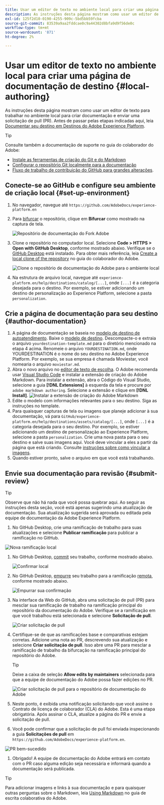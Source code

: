 ```yaml
---
title: Usar um editor de texto no ambiente local para criar uma página de documentação de destino
description: As instruções desta página mostram como usar um editor de texto para trabalhar no ambiente local para criar uma página de documentação para o destino do Experience Platform e enviá-la para revisão.
exl-id: 125f2d10-0190-4255-909c-5bd5bb59fcba
source-git-commit: 83539a9aa2fddcae0c9a44302d8bfa9d9f56de0c
workflow-type: tm+mt
source-wordcount: '871'
ht-degree: 2%

---
```


# Usar um editor de texto no ambiente local para criar uma página de documentação de destino {#local-authoring}

As instruções desta página mostram como usar um editor de texto para trabalhar no ambiente local para criar documentação e enviar uma solicitação de pull (PR). Antes de passar pelas etapas indicadas aqui, leia [Documentar seu destino em Destinos do Adobe Experience Platform](./documentation-instructions.md).

>[!TIP]
>
>Consulte também a documentação de suporte no guia do colaborador do Adobe:
>* [Instale as ferramentas de criação do Git e do Markdown](https://experienceleague.adobe.com/docs/contributor/contributor-guide/setup/install-tools.html?lang=en)
>* [Configurar o repositório Git localmente para a documentação](https://experienceleague.adobe.com/docs/contributor/contributor-guide/setup/local-repo.html?lang=en)
>* [Fluxo de trabalho de contribuição do GitHub para grandes alterações](https://experienceleague.adobe.com/docs/contributor/contributor-guide/setup/full-workflow.html?lang=en).


## Conecte-se ao GitHub e configure seu ambiente de criação local {#set-up-environment}

1. No navegador, navegue até `https://github.com/AdobeDocs/experience-platform.en`
2. Para [bifurcar](https://experienceleague.adobe.com/docs/contributor/contributor-guide/setup/local-repo.html?lang=en#fork-the-repository) o repositório, clique em **Bifurcar** como mostrado na captura de tela.

   ![Repositório de documentação do Fork Adobe](./assets/ssd-fork-repository.gif)

3. Clone o repositório no computador local. Selecione **Code > HTTPS > Open with GitHub Desktop**, conforme mostrado abaixo. Verifique se o [GitHub Desktop](https://desktop.github.com/) está instalado. Para obter mais referência, leia [Create a local clone of the repository](https://experienceleague.adobe.com/docs/contributor/contributor-guide/setup/local-repo.html?lang=en#create-a-local-clone-of-the-repository) no guia do colaborador do Adobe.

   ![Clone o repositório de documentação do Adobe para o ambiente local](./assets/clone-local.png)

4. Na estrutura de arquivo local, navegue até `experience-platform.en/help/destinations/catalog/[...]`, onde `[...]` é a categoria desejada para o destino. Por exemplo, se estiver adicionando um destino de personalização ao Experience Platform, selecione a pasta `personalization`.

## Crie a página de documentação para seu destino {#author-documentation}

1. A página de documentação se baseia no [modelo de destino de autoatendimento](./self-service-template.md). Baixe o [modelo de destino](assets/yourdestination-template.zip). Descompacte-o e extraia o arquivo `yourdestination-template.md` para o diretório mencionado na etapa 4 acima.  Renomeie o arquivo `YOURDESTINATION.md`, onde YOURDESTINATION é o nome do seu destino no Adobe Experience Platform. Por exemplo, se sua empresa é chamada Moviestar, você nomearia o arquivo `moviestar.md`.
2. Abra o novo arquivo no [editor de texto de escolha](https://experienceleague.adobe.com/docs/contributor/contributor-guide/setup/install-tools.html?lang=en#understand-markdown-editors). O Adobe recomenda usar [Visual Studio Code](https://code.visualstudio.com/) e instalar a extensão de criação do Adobe Markdown. Para instalar a extensão, abra o Código do Visual Studio, selecione a guia **[!DNL Extensions]** à esquerda da tela e procure por `adobe markdown authoring`. Selecione a extensão e clique em **[!DNL Install]**.
   ![Instalar a extensão de criação do Adobe Markdown](./assets/install-adobe-markdown-extension.gif)
3. Edite o modelo com informações relevantes para o seu destino. Siga as instruções no template.
4. Para quaisquer capturas de tela ou imagens que planeje adicionar à sua documentação, vá para `GitHub/experience-platform.en/help/destinations/assets/catalog/[...]`, onde `[...]` é a categoria desejada para o seu destino. Por exemplo, se estiver adicionando um destino de personalização ao Experience Platform, selecione a pasta `personalization`. Crie uma nova pasta para o seu destino e salve suas imagens aqui. Você deve vincular a eles a partir da página que está criando. Consulte [instruções sobre como vincular a imagens](https://experienceleague.adobe.com/docs/contributor/contributor-guide/writing-essentials/linking.html?lang=en#link-to-images).
5. Quando estiver pronto, salve o arquivo em que você está trabalhando.

## Envie sua documentação para revisão {#submit-review}

>[!TIP]
>
>Observe que não há nada que você possa quebrar aqui. Ao seguir as instruções desta seção, você está apenas sugerindo uma atualização de documentação. Sua atualização sugerida será aprovada ou editada pela equipe de documentação da Adobe Experience Platform.

1. No GitHub Desktop, crie uma ramificação de trabalho para suas atualizações e selecione **Publicar ramificação** para publicar a ramificação no GitHub.

![Nova ramificação local](./assets/new-branch-local.gif)

1. No GitHub Desktop, [commit](https://docs.github.com/en/free-pro-team@latest/github/getting-started-with-github/github-glossary#commit) seu trabalho, conforme mostrado abaixo.

   ![Confirmar local](./assets/commit-local.png)

1. No GitHub Desktop, [empurre](https://docs.github.com/en/free-pro-team@latest/github/getting-started-with-github/github-glossary#push) seu trabalho para a ramificação [remota](https://docs.github.com/en/free-pro-team@latest/github/getting-started-with-github/github-glossary#remote), conforme mostrado abaixo.

   ![Empurrar sua confirmação](./assets/push-local-to-remote.png)

1. Na interface da Web do GitHub, abra uma solicitação de pull (PR) para mesclar sua ramificação de trabalho na ramificação principal do repositório da documentação do Adobe. Verifique se a ramificação em que você trabalhou está selecionada e selecione **Solicitação de pull**.

   ![Criar solicitação de pull](./assets/ssd-create-pull-request-1.gif)

1. Certifique-se de que as ramificações base e comparativas estejam corretas. Adicione uma nota ao PR, descrevendo sua atualização e selecione **Criar solicitação de pull**. Isso abre uma PR para mesclar a ramificação de trabalho da bifurcação na ramificação principal do repositório do Adobe.
   >[!TIP]
   >
   >Deixe a caixa de seleção **Allow edits by maintainers** selecionada para que a equipe de documentação do Adobe possa fazer edições no PR.

   ![Criar solicitação de pull para o repositório de documentação do Adobe](./assets/ssd-create-pull-request-2.png)

1. Neste ponto, é exibida uma notificação solicitando que você assine o Contrato de licença de colaborador (CLA) do Adobe. Esta é uma etapa obrigatória. Após assinar o CLA, atualize a página do PR e envie a solicitação de pull.

1. Você pode confirmar que a solicitação de pull foi enviada inspecionando a guia **Solicitações de pull** em `https://github.com/AdobeDocs/experience-platform.en`.

![PR bem-sucedido](./assets/ssd-pr-successful.png)

1. Obrigado! A equipe de documentação do Adobe entrará em contato com o PR caso alguma edição seja necessária e informará quando a documentação será publicada.

>[!TIP]
>
>Para adicionar imagens e links à sua documentação e para quaisquer outras perguntas sobre o Markdown, leia [Using Markdown](https://experienceleague.adobe.com/docs/contributor/contributor-guide/writing-essentials/markdown.html?lang=en) no guia de escrita colaborativa do Adobe.
